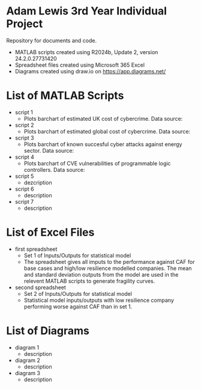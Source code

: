 # Adam Lewis 3rd Year Individual Project

Repository for documents and code.

- MATLAB scripts created using R2024b, Update 2, version 24.2.0.27731420
- Spreadsheet files created using Microsoft 365 Excel
- Diagrams created using draw.io on https://app.diagrams.net/

# List of MATLAB Scripts

- script 1
  - Plots barchart of estimated UK cost of cybercrime. Data source: 
- script 2
  - Plots barchart of estimated global cost of cybercrime. Data source:
- script 3
  - Plots barchart of known succesful cyber attacks against energy sector. Data source:
- script 4
  - Plots barchart of CVE vulnerabilities of programmable logic controllers. Data source:
- script 5
  - dezcription
- script 6
  - description
- script 7
  - description

# List of Excel Files

- first spreadsheet
  - Set 1 of Inputs/Outputs for statistical model
  - The spreadsheet gives all imputs to the performance against CAF for base cases and high/low resilience modelled companies. The mean and standard deviation outputs from the model are used in the relevent MATLAB scripts to generate fragility curves.
- second spreadsheet
  - Set 2 of Inputs/Outputs for statistical model
  - Statistical model inputs/outputs with low resilience company performing worse against CAF than in set 1.

# List of Diagrams
- diagram 1
  - description
- diagram 2
  - description
- diagram 3
  - description
